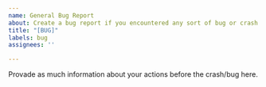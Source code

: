 ```yaml
---
name: General Bug Report
about: Create a bug report if you encountered any sort of bug or crash
title: "[BUG]"
labels: bug
assignees: ''

---
```


Provade as much information about your actions before the crash/bug here.
